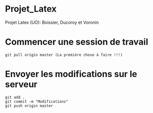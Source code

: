 # Projet_Latex
Projet Latex (UO): Boissier, Ducoroy et Voronin

# Commencer une session de travail
```
git pull origin master (La première chose à faire !!!)
```
# Envoyer les modifications sur le serveur
```
git add .
git commit -m "Modifications"
git push origin master
```
